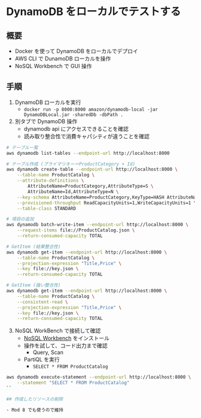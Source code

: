 # DynamoDB をローカルでテストする

## 概要

- Docker を使って DynamoDB をローカルでデプロイ
- AWS CLI で DunamoDB ローカルを操作
- NoSQL Workbench で GUI 操作

## 手順

1. DynamoDB ローカルを実行
   - `docker run -p 8000:8000 amazon/dynamodb-local -jar DynamoDBLocal.jar -sharedDb -dbPath .`
2. 別タブで DynamoDB 操作
   - dynamodb api にアクセスできることを確認
   - 読み取り整合性で消費キャパシティが違うことを確認

```sh
# テーブル一覧
aws dynamodb list-tables --endpoint-url http://localhost:8000

# テーブル作成 (プライマリキー＝ProductCategory + Id)
aws dynamodb create-table --endpoint-url http://localhost:8000 \
    --table-name ProductCatalog \
    --attribute-definitions \
        AttributeName=ProductCategory,AttributeType=S \
        AttributeName=Id,AttributeType=N \
    --key-schema AttributeName=ProductCategory,KeyType=HASH AttributeName=Id,KeyType=RANGE \
    --provisioned-throughput ReadCapacityUnits=1,WriteCapacityUnits=1 \
    --table-class STANDARD

# 項目の追加
aws dynamodb batch-write-item --endpoint-url http://localhost:8000 \
    --request-items file://ProductCatalog.json \
    --return-consumed-capacity TOTAL

# GetItem (結果整合性)
aws dynamodb get-item --endpoint-url http://localhost:8000 \
    --table-name ProductCatalog \
    --projection-expression "Title,Price" \
    --key file://key.json \
    --return-consumed-capacity TOTAL

# GetItem (強い整合性)
aws dynamodb get-item --endpoint-url http://localhost:8000 \
    --table-name ProductCatalog \
    --consistent-read \
    --projection-expression "Title,Price" \
    --key file://key.json \
    --return-consumed-capacity TOTAL
```

3. NoSQL WorkBench で接続して確認
   - [NoSQL Workbench](https://docs.aws.amazon.com/ja_jp/amazondynamodb/latest/developerguide/workbench.html) をインストール
   - 操作を試して、コード出力まで確認
     - Query, Scan
   - PartiQL を実行
     - `SELECT * FROM ProductCatalog`

```sh
aws dynamodb execute-statement --endpoint-url http://localhost:8000 \
    --statement "SELECT * FROM ProductCatalog"
``

## 作成したリソースの削除

- Mod 8 でも使うので維持
```
